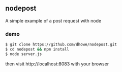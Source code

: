 ## nodepost
A simple example of a post request with node

### demo
```sh
$ git clone https://github.com/dhowe/nodepost.git
$ cd nodepost && npm install
$ node server.js
```

then visit http://localhost:8083 with your browser


